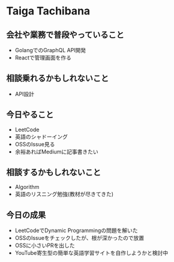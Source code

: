 # Taiga Tachibana

## 会社や業務で普段やっていること

- GolangでのGraphQL API開発
- Reactで管理画面を作る

## 相談乗れるかもしれないこと

- API設計

## 今日やること

- LeetCode
- 英語のシャドーイング
- OSSのIssue見る
- 余裕あればMediumに記事書きたい

## 相談するかもしれないこと

- Algorithm
- 英語のリスニング勉強(教材が尽きてきた)

## 今日の成果

- LeetCodeでDynamic Programmingの問題を解いた
- OSSのIssueをチェックしたが、根が深かったので放置
- OSSに小さいPRを出した
- YouTube寄生型の簡単な英語学習サイトを自作しようかと検討中
